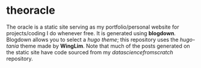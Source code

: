 # theoracle

The oracle is a static site serving as my portfolio/personal website for projects/coding I do whenever free. It is generated using **blogdown**. Blogdown allows you to select a *hugo theme*; this repository uses the *hugo-tania* theme made by **WingLim**. Note that much of the posts generated on the static site have code sourced from my *datasciencefromscratch* repository.
